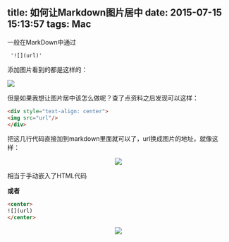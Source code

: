 title: 如何让Markdown图片居中
date: 2015-07-15 15:13:57
tags: Mac 
------


<!--more-->

一般在MarkDown中通过

	 '![](url)' 
	 
添加图片看到的都是这样的：

![](../../../../image/515efc15-56d8-4018-996c-1337b5d2edd8.JPG)

但是如果我想让图片居中该怎么做呢？查了点资料之后发现可以这样：

```html
<div style="text-align: center">
<img src="url"/>
</div>
```


把这几行代码直接加到markdown里面就可以了，url换成图片的地址，就像这样：


<div style="text-align: center">
	<img src="../../../../image/515efc15-56d8-4018-996c-1337b5d2edd8.JPG"/>
</div>
	
相当于手动嵌入了HTML代码
	
**或者**  

```html
<center>
![](url)
</center>
```


<center>

![](../../../../image/515efc15-56d8-4018-996c-1337b5d2edd8.JPG)

</center>


